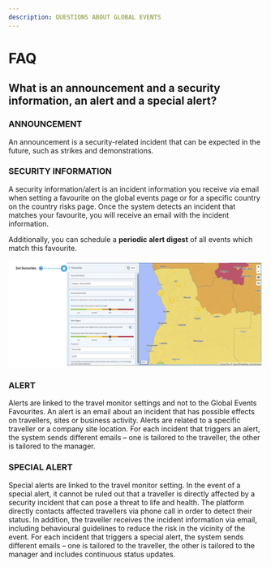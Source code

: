 ```yaml
---
description: QUESTIONS ABOUT GLOBAL EVENTS
---
```


# FAQ

## What is an announcement and a security information, an alert and a special alert?

### **ANNOUNCEMENT**

An announcement is a security-related incident that can be expected in the future, such as strikes and demonstrations.

### SECURITY INFORMATION

A security information/alert is an incident information you receive via email when setting a favourite on the global events page or for a specific country on the country risks page. Once the system detects an incident that matches your favourite, you will receive an email with the incident information. 

Additionally, you can schedule a **periodic alert digest** of all events which match this favourite.

![](../.gitbook/assets/global-events-faq.JPG)

### ALERT

Alerts are linked to the travel monitor settings and not to the Global Events Favourites. An alert is an email about an incident that has possible effects on travellers, sites or business activity. Alerts are related to a specific traveller or a company site location. For each incident that triggers an alert, the system sends different emails – one is tailored to the traveller, the other is tailored to the manager.

### **SPECIAL ALERT**

Special alerts are linked to the travel monitor setting. In the event of a special alert, it cannot be ruled out that a traveller is directly affected by a security incident that can pose a threat to life and health. The platform directly contacts affected travellers via phone call in order to detect their status. In addition, the traveller receives the incident information via email, including behavioural guidelines to reduce the risk in the vicinity of the event. For each incident that triggers a special alert, the system sends different emails – one is tailored to the traveller, the other is tailored to the manager and includes continuous status updates.

